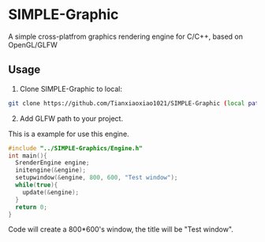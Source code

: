 # SIMPLE-Graphic
A simple cross-platfrom graphics rendering engine for C/C++, based on OpenGL/GLFW
## Usage
1. Clone SIMPLE-Graphic to local:
```bash
git clone https://github.com/Tianxiaoxiao1021/SIMPLE-Graphic (local path)
```
2. Add GLFW path to your project.
  
This is a example for use this engine.
```c
#include "../SIMPLE-Graphics/Engine.h"
int main(){
  SrenderEngine engine;
  initengine(&engine);
  setupwindow(&engine, 800, 600, "Test window");
  while(true){
    update(&engine);
  }
  return 0;
}
```
Code will create a 800*600's window, the title will be "Test window".
